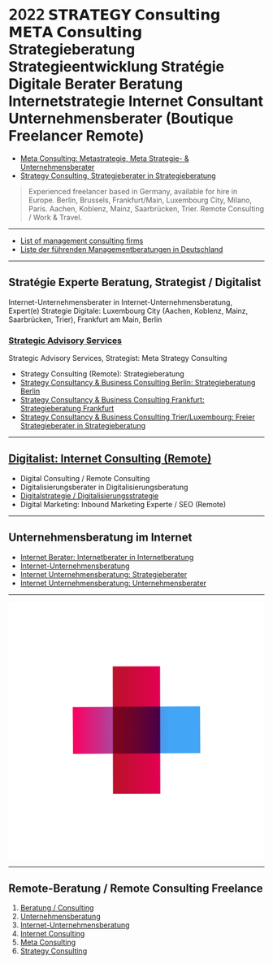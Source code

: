 # 𝟤𝟢𝟤𝟤 𝗦𝗧𝗥𝗔𝗧𝗘𝗚𝗬 𝗖𝗼𝗻𝘀𝘂𝗹𝘁𝗶𝗻𝗴 𝗠𝗘𝗧𝗔 𝗖𝗼𝗻𝘀𝘂𝗹𝘁𝗶𝗻𝗴 Strategieberatung Strategieentwicklung Stratégie Digitale Berater Beratung Internetstrategie Internet Consultant Unternehmensberater (Boutique Freelancer Remote)

- [Meta Consulting: Metastrategie, Meta Strategie- & Unternehmensberater](https://thomaswinterstetter.com#meta-consulting)
- [Strategy Consulting, Strategieberater in Strategieberatung](https://thomaswinterstetter.com#strategy-consulting)

> Experienced freelancer based in Germany, available for hire in Europe. Berlin, Brussels, Frankfurt/Main, Luxembourg City, Milano, Paris. Aachen, Koblenz, Mainz, Saarbrücken, Trier. Remote Consulting / Work & Travel.

---

- [List of management consulting firms](https://en.wikipedia.org/wiki/List_of_management_consulting_firms)
- [Liste der führenden Managementberatungen in Deutschland](https://de.wikipedia.org/wiki/Liste_der_führenden_Managementberatungen_in_Deutschland)

---

## Stratégie Experte Beratung, Strategist / Digitalist

Internet-Unternehmensberater in Internet-Unternehmensberatung, Expert(e) Strategie Digitale: Luxembourg City (Aachen, Koblenz, Mainz, Saarbrücken, Trier), Frankfurt am Main, Berlin

### [Strategic Advisory Services](https://thomaswinterstetter.com)

Strategic Advisory Services, Strategist: Meta Strategy Consulting

- Strategy Consulting (Remote): Strategieberatung
- [Strategy Consultancy & Business Consulting Berlin: Strategieberatung Berlin](https://thomaswinterstetter.com#strategy-consulting)
- [Strategy Consultancy & Business Consulting Frankfurt: Strategieberatung Frankfurt](https://thomaswinterstetter.com#strategy-consulting)
- [Strategy Consultancy & Business Consulting Trier/Luxembourg: Freier Strategieberater in Strategieberatung](https://thomaswinterstetter.com#strategy-consulting)

---

## [Digitalist: Internet Consulting (Remote)](https://thomaswinterstetter.com#internet-consulting)

- Digital Consulting / Remote Consulting
- Digitalisierungsberater in Digitalisierungsberatung
- [Digitalstrategie / Digitalisierungsstrategie](https://thomaswinterstetter.com)
- Digital Marketing: Inbound Marketing Experte / SEO (Remote)

---

## Unternehmensberatung im Internet

- [Internet Berater: Internetberater in Internetberatung](https://thomaswinterstetter.com#internet-consulting)
- [Internet-Unternehmensberatung](https://thomaswinterstetter.com#internet-unternehmensberatung)
- [Internet Unternehmensberatung: Strategieberater](https://thomaswinterstetter.com#strategy-consulting)
- [Internet Unternehmensberatung: Unternehmensberater](https://thomaswinterstetter.com#internet-unternehmensberatung)

---

![Digitale Strategieberatung & Unternehmensberatung](Strategieberatung-Remote-Beratung-Unternehmensberatung-Unternehmensberater.png)

---

## Remote-Beratung / Remote Consulting Freelance

1. [Beratung / Consulting](https://thomaswinterstetter.com#consulting)
2. [Unternehmensberatung](https://thomaswinterstetter.com#unternehmensberatung)
3. [Internet-Unternehmensberatung](https://thomaswinterstetter.com#internet-unternehmensberatung)
4. [Internet Consulting](https://thomaswinterstetter.com#internet-consulting)
5. [Meta Consulting](https://thomaswinterstetter.com#meta-consulting)
6. [Strategy Consulting](https://thomaswinterstetter.com#strategy-consulting)
